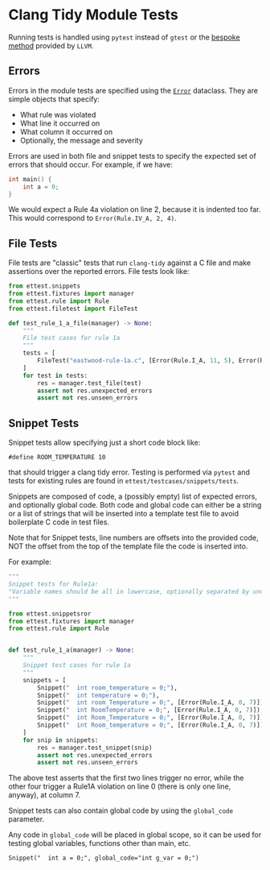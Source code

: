 # Clang Tidy Module Tests

Running tests is handled using `pytest` instead of `gtest` or the 
[bespoke method](https://github.com/llvm/llvm-project/blob/main/clang-tools-extra/test/clang-tidy/check_clang_tidy.py)
provided by `LLVM`.

## Errors

Errors in the module tests are specified using the [`Error`](ettest/snippets.py)
dataclass. They are simple objects that specify:

* What rule was violated
* What line it occurred on
* What column it occurred on
* Optionally, the message and severity

Errors are used in both file and snippet tests to specify the expected set of errors
that should occur. For example, if we have:

```c
int main() {
    int a = 0;
}
```

We would expect a Rule 4a violation on line 2, because it is indented too far. This
would correspond to `Error(Rule.IV_A, 2, 4)`.

## File Tests

File tests are "classic" tests that run `clang-tidy` against a C file and make assertions
over the reported errors. File tests look like:

```python
from ettest.snippets
from ettest.fixtures import manager
from ettest.rule import Rule
from ettest.filetest import FileTest

def test_rule_1_a_file(manager) -> None:
    """
    File test cases for rule 1a
    """
    tests = [
        FileTest("eastwood-rule-1a.c", [Error(Rule.I_A, 11, 5), Error(Rule.I_A, 13, 5)])
    ]
    for test in tests:
        res = manager.test_file(test)
        assert not res.unexpected_errors
        assert not res.unseen_errors
```


## Snippet Tests

Snippet tests allow specifying just a short code block like:

```
#define ROOM_TEMPERATURE 10
```

that should trigger a clang tidy error. Testing is performed via `pytest` and tests
for existing rules are found in `ettest/testcases/snippets/tests`.

Snippets are composed of code, a (possibly empty) list of expected errors, and optionally
global code. Both code and global code can either be a string or a list of strings that
will be inserted into a template test file to avoid boilerplate C code in test files.

Note that for Snippet tests, line numbers are offsets into the provided code, NOT the
offset from the top of the template file the code is inserted into.

For example:

```python
"""
Snippet tests for Rule1a:
"Variable names should be all in lowercase, optionally separated by underscores."
"""

from ettest.snippetsror
from ettest.fixtures import manager
from ettest.rule import Rule


def test_rule_1_a(manager) -> None:
    """
    Snippet test cases for rule 1a
    """
    snippets = [
        Snippet("  int room_temperature = 0;"),
        Snippet("  int temperature = 0;"),
        Snippet("  int room_Temperature = 0;", [Error(Rule.I_A, 0, 7)]),
        Snippet("  int RoomTemperature = 0;", [Error(Rule.I_A, 0, 7)]),
        Snippet("  int Room_Temperature = 0;", [Error(Rule.I_A, 0, 7)]),
        Snippet("  int Room_temperature = 0;", [Error(Rule.I_A, 0, 7)]),
    ]
    for snip in snippets:
        res = manager.test_snippet(snip)
        assert not res.unexpected_errors
        assert not res.unseen_errors
```

The above test asserts that the first two lines trigger no error, while the other four
trigger a Rule1A violation on line 0 (there is only one line, anyway), at column 7.

Snippet tests can also contain global code by using the `global_code` parameter.

Any code in `global_code` will be placed in global scope, so it can be used for testing
global variables, functions other than main, etc.

```
Snippet("  int a = 0;", global_code="int g_var = 0;")
```